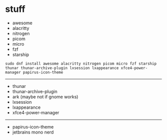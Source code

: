 # stuff
- awesome
- alacritty
- nitrogen
- picom
- micro
- fzf
- starship

```
sudo dnf install awesome alacritty nitrogen picom micro fzf starship thunar thunar-archive-plugin lxsession lxappearance xfce4-power-manager papirus-icon-theme
```
---
- thunar
- thunar-archive-plugin
- ark (maybe not if gnome works)
- lxsession
- lxappearance
- xfce4-power-manager
---
- papirus-icon-theme
- jetbrains mono nerd
